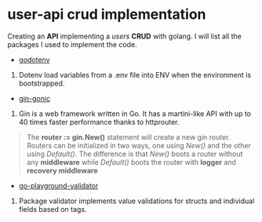 # user-api crud implementation

Creating an **API** implementing a *users* **CRUD** with golang. I will list all the packages I used to implement the code.

* [godotenv](https://github.com/joho/godotenv)
1.  Dotenv load variables from a .env file into ENV when the environment is bootstrapped.

* [gin-gonic](https://github.com/gin-gonic/gin)
1. Gin is a web framework written in Go. It has a martini-like API with up to 40 times faster performance thanks to httprouter.

>The **router := gin.New()** statement will create a new gin router. Routers can be initialized in two ways, one using *New()* and the other using *Default()*.
>The difference is that *New()* boots a router without any **middleware** while *Default()* boots the router with **logger** and **recovery middleware**

* [go-playground-validator](https://github.com/go-playground/validator)
1. Package validator implements value validations for structs and individual fields based on tags.

